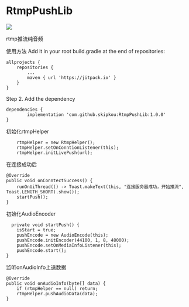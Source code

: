 # RtmpPushLib

[![](https://jitpack.io/v/skipkou/RtmpPushLib.svg)](https://jitpack.io/#skipkou/RtmpPushLib)

rtmp推流纯音频

使用方法
Add it in your root build.gradle at the end of repositories:

	allprojects {
		repositories {
			...
			maven { url 'https://jitpack.io' }
		}
	}
Step 2. Add the dependency

	dependencies {
	        implementation 'com.github.skipkou:RtmpPushLib:1.0.0'
	}

初始化rtmpHelper

        rtmpHelper = new RtmpHelper();
        rtmpHelper.setOnConntionListener(this);
        rtmpHelper.initLivePush(url);
        
在连接成功后

    @Override
    public void onConntectSuccess() {
        runOnUiThread(() -> Toast.makeText(this, "连接服务器成功，开始推流", Toast.LENGTH_SHORT).show());
        startPush();
    }
    
初始化AudioEncoder

      private void startPush() {
        isStart = true;
        pushEncode = new AudioEncode(this);
        pushEncode.initEncoder(44100, 1, 8, 48000);
        pushEncode.setOnMediaInfoListener(this);
        pushEncode.start();
    }
        
监听onAudioInfo上送数据

    @Override
    public void onAudioInfo(byte[] data) {
        if (rtmpHelper == null) return;
        rtmpHelper.pushAudioData(data);
    }

        
        
